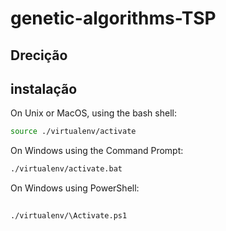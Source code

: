 # genetic-algorithms-TSP

## Drecição

## instalação
On Unix or MacOS, using the bash shell: 
```bash
source ./virtualenv/activate
```
On Windows using the Command Prompt:
```bash
./virtualenv/activate.bat
```
On Windows using PowerShell:
```bash
 
./virtualenv/\Activate.ps1
```
